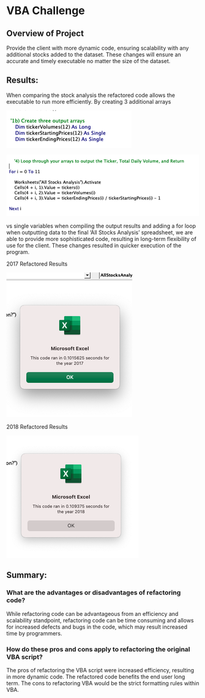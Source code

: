 # VBA Challenge

## Overview of Project
Provide the client with more dynamic code, ensuring scalability with any additional stocks added to the dataset. These changes will ensure an accurate and timely executable no matter the size of the dataset.  

## Results: 
When comparing the stock analysis the refactored code allows the executable to run more efficiently. By creating 3 additional arrays

![Refactored_Code2.PNG](https://github.com/worksm/-stock-analysis.-/blob/4a82e9404fe87acf0544ba71c6a146f2483d39e6/Refactored_Code2.png)

![Refactored_Code.PNG](https://github.com/worksm/-stock-analysis.-/blob/18a815d9dcc8e48ee83573e93a0d56df72d2d7c8/Refactored_Code.png) 

vs single variables when compiling the output results and adding a for loop when outputting data to the final ‘All Stocks Analysis’ spreadsheet, we are able to provide more sophisticated code, resulting in long-term flexibility of use for the client. These changes resulted in quicker execution of the program.

2017 Refactored Results

![VBA_Challenge_2017.PNG](https://github.com/worksm/-stock-analysis.-/blob/02d0ff27ec0d4ad7850ab4476fb18d17427f9799/Resources/VBA_Challenge_2017%20.png)

2018 Refactored Results

![VBA_Challenge_2018.PNG](https://github.com/worksm/-stock-analysis.-/blob/0459c9029d1f94db5a988dffb609b6af93c67956/Resources/VBA_Challenge_2018.png)

## Summary: 
### What are the advantages or disadvantages of refactoring code? 
While refactoring code can be advantageous from an efficiency and scalability standpoint, refactoring code can be time consuming and allows for increased defects and bugs in the code, which may result increased time by programmers. 
### How do these pros and cons apply to refactoring the original VBA script?
The pros of refactoring the VBA script were increased efficiency, resulting in more dynamic code. The refactored code benefits the end user long term.  The cons to refactoring VBA would be the strict formatting rules within VBA. 

